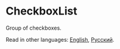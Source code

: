 # CheckboxList

Group of checkboxes.

Read in other languages: [English](README.md), [Русский](README.ru.md).
